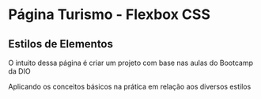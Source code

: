 # Página Turismo - Flexbox CSS

## Estilos de Elementos

O intuito dessa página é criar um projeto com base nas aulas do Bootcamp da DIO

Aplicando os conceitos básicos na prática em relação aos diversos estilos